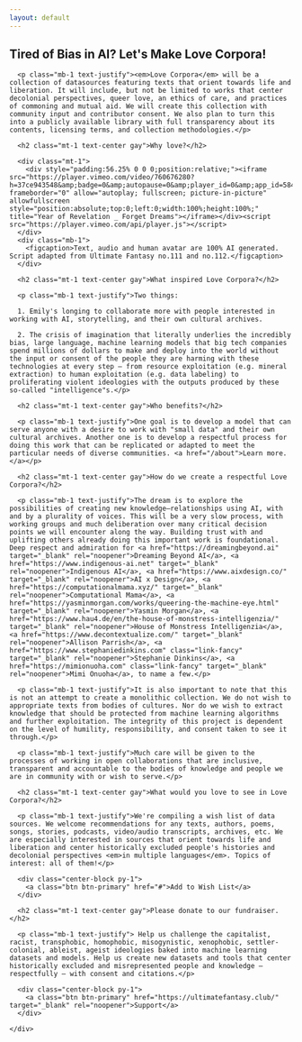 ```yaml
---
layout: default
---
```


<section class="posts">
  <div class="flex-center">
    <div class="col">
      <h1 class="mb-1 text-center gay">Tired of Bias in AI? Let's Make Love Corpora!</h1>

      <p class="mb-1 text-justify"><em>Love Corpora</em> will be a collection of datasources featuring texts that orient towards life and liberation. It will include, but not be limited to works that center decolonial perspectives, queer love, an ethics of care, and practices of commoning and mutual aid. We will create this collection with community input and contributor consent. We also plan to turn this into a publicly available library with full transparency about its contents, licensing terms, and collection methodologies.</p>

      <h2 class="mt-1 text-center gay">Why love?</h2>

      <div class="mt-1">
        <div style="padding:56.25% 0 0 0;position:relative;"><iframe src="https://player.vimeo.com/video/760676280?h=37ce943548&amp;badge=0&amp;autopause=0&amp;player_id=0&amp;app_id=58479&amp;title=0&amp;byline=0&amp;portrait=0" frameborder="0" allow="autoplay; fullscreen; picture-in-picture" allowfullscreen style="position:absolute;top:0;left:0;width:100%;height:100%;" title="Year of Revelation _ Forget Dreams"></iframe></div><script src="https://player.vimeo.com/api/player.js"></script>
      </div>
      <div class="mb-1">
        <figcaption>Text, audio and human avatar are 100% AI generated. Script adapted from Ultimate Fantasy no.111 and no.112.</figcaption>
      </div>

      <h2 class="mt-1 text-center gay">What inspired Love Corpora?</h2>

      <p class="mb-1 text-justify">Two things:

      1. Emily's longing to collaborate more with people interested in working with AI, storytelling, and their own cultural archives.

      2. The crisis of imagination that literally underlies the incredibly bias, large language, machine learning models that big tech companies spend millions of dollars to make and deploy into the world without the input or consent of the people they are harming with these technologies at every step – from resource exploitation (e.g. mineral extraction) to human exploitation (e.g. data labeling) to proliferating violent ideologies with the outputs produced by these so-called "intelligence"s.</p>

      <h2 class="mt-1 text-center gay">Who benefits?</h2>

      <p class="mb-1 text-justify">One goal is to develop a model that can serve anyone with a desire to work with "small data" and their own cultural archives. Another one is to develop a respectful process for doing this work that can be replicated or adapted to meet the particular needs of diverse communities. <a href="/about">Learn more.</a></p>

      <h2 class="mt-1 text-center gay">How do we create a respectful Love Corpora?</h2>

      <p class="mb-1 text-justify">The dream is to explore the possibilities of creating new knowledge–relationships using AI, with and by a plurality of voices. This will be a very slow process, with working groups and much deliberation over many critical decision points we will encounter along the way. Building trust with and uplifting others already doing this important work is foundational. Deep respect and admiration for <a href="https://dreamingbeyond.ai" target="_blank" rel="noopener">Dreaming Beyond AI</a>, <a href="https://www.indigenous-ai.net" target="_blank" rel="noopener">Indigenous AI</a>, <a href="https://www.aixdesign.co/" target="_blank" rel="noopener">AI x Design</a>, <a href="https://computationalmama.xyz/" target="_blank" rel="noopener">Computational Mama</a>, <a href="https://yasminmorgan.com/works/queering-the-machine-eye.html" target="_blank" rel="noopener">Yasmin Morgan</a>, <a href="https://www.hau4.de/en/the-house-of-monstress-intelligenzia/" target="_blank" rel="noopener">House of Monstress Intelligenzia</a>, <a href="https://www.decontextualize.com/" target="_blank" rel="noopener">Allison Parrish</a>, <a href="https://www.stephaniedinkins.com" class="link-fancy" target="_blank" rel="noopener">Stephanie Dinkins</a>, <a href="https://mimionuoha.com" class="link-fancy" target="_blank" rel="noopener">Mimi Onuoha</a>, to name a few.</p>  

      <p class="mb-1 text-justify">It is also important to note that this is not an attempt to create a monolithic collection. We do not wish to appropriate texts from bodies of cultures. Nor do we wish to extract knowledge that should be protected from machine learning algorithms and further exploitation. The integrity of this project is dependent on the level of humility, responsibility, and consent taken to see it through.</p>

      <p class="mb-1 text-justify">Much care will be given to the processes of working in open collaborations that are inclusive, transparent and accountable to the bodies of knowledge and people we are in community with or wish to serve.</p>

      <h2 class="mt-1 text-center gay">What would you love to see in Love Corpora?</h2>

      <p class="mb-1 text-justify">We're compiling a wish list of data sources. We welcome recommendations for any texts, authors, poems, songs, stories, podcasts, video/audio transcripts, archives, etc. We are especially interested in sources that orient towards life and liberation and center historically excluded people's histories and decolonial perspectives <em>in multiple languages</em>. Topics of interest: all of them!</p>

      <div class="center-block py-1">
        <a class="btn btn-primary" href="#">Add to Wish List</a>
      </div>

      <h2 class="mt-1 text-center gay">Please donate to our fundraiser.</h2>

      <p class="mb-1 text-justify"> Help us challenge the capitalist, racist, transphobic, homophobic, misogynistic, xenophobic, settler-colonial, ableist, ageist ideologies baked into machine learning datasets and models. Help us create new datasets and tools that center historically excluded and misrepresented people and knowledge – respectfully – with consent and citations.</p>

      <div class="center-block py-1">
        <a class="btn btn-primary" href="https://ultimatefantasy.club/" target="_blank" rel="noopener">Support</a>
      </div>

    </div>
  </div>

</section>
